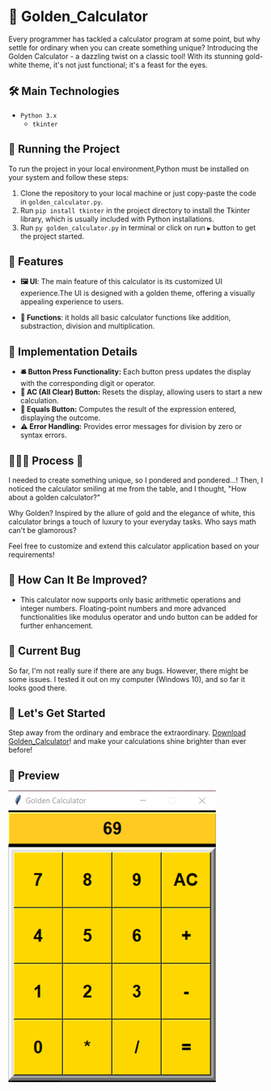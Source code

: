 # 🧮 Golden_Calculator

Every programmer has tackled a calculator program at some point, but why settle for ordinary when you can create something unique? Introducing the Golden Calculator - a dazzling twist on a classic tool! With its stunning gold-white theme, it's not just functional; it's a feast for the eyes.

## 🛠️ Main Technologies

- `Python 3.x`
  - `tkinter`

## 🚦 Running the Project

To run the project in your local environment,Python must be installed on your system and follow these steps:

1. Clone the repository to your local machine or just copy-paste the code in `golden_calculator.py`.
2. Run `pip install tkinter` in the project directory to install the Tkinter library, which is usually included with Python installations.
3. Run `py golden_calculator.py` in terminal or click on run `▶️` button to get the project started.

## 🦄 Features

- **🖼️ UI**: The main feature of this calculator is its customized UI experience.The UI is designed with a golden theme, offering a visually appealing experience to users.

- **🧩 Functions**: it holds all basic calculator functions like addition, substraction, division and multiplication.

## 🔨 Implementation Details

- **🛎️ Button Press Functionality:** Each button press updates the display with the corresponding digit or operator.
- **🧹 AC (All Clear) Button:** Resets the display, allowing users to start a new calculation.
- **🥢 Equals Button:** Computes the result of the expression entered, displaying the outcome.
- **⚠️ Error Handling:** Provides error messages for division by zero or syntax errors.

  
## 👩🏽‍🍳 Process 🍳

I needed to create something unique, so I pondered and pondered...! Then, I noticed the calculator smiling at me from the table, and I thought, "How about a golden calculator?"

Why Golden?
Inspired by the allure of gold and the elegance of white, this calculator brings a touch of luxury to your everyday tasks. Who says math can't be glamorous?

Feel free to customize and extend this calculator application based on your requirements!


## 🤔 How Can It Be Improved?

- This calculator now supports only basic arithmetic operations and integer numbers. Floating-point numbers and more advanced functionalities like modulus operator and undo button can be added for further enhancement.

## 🐛 Current Bug

So far, I'm not really sure if there are any bugs. However, there might be some issues. I tested it out on my computer (Windows 10), and so far it looks good there.

## 🚀 Let's Get Started

Step away from the ordinary and embrace the extraordinary. [Download Golden_Calculator](https://github.com/malik-l0l/Order_App/raw/main/executable%20file/order_app.exe)! and make your calculations shine brighter than ever before!


## 🍿 Preview
![Golden_Calculator_image](./assets/preview.png)

